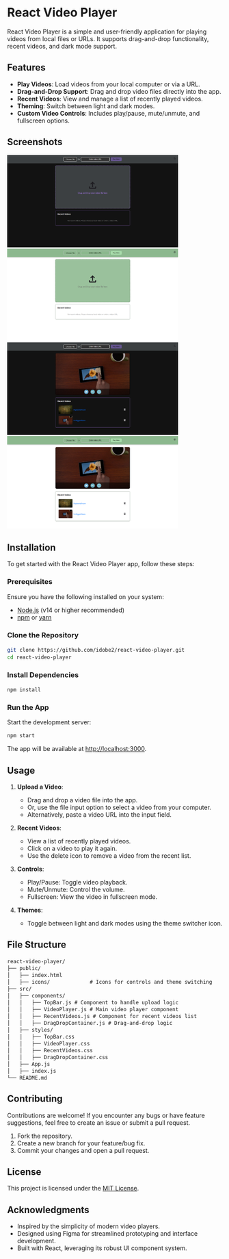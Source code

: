 
# React Video Player

React Video Player is a simple and user-friendly application for playing videos from local files or URLs. It supports drag-and-drop functionality, recent videos, and dark mode support.

## Features

- **Play Videos**: Load videos from your local computer or via a URL.
- **Drag-and-Drop Support**: Drag and drop video files directly into the app.
- **Recent Videos**: View and manage a list of recently played videos.
- **Theming**: Switch between light and dark modes.
- **Custom Video Controls**: Includes play/pause, mute/unmute, and fullscreen options.

## Screenshots

<img src="screenshots/screenshot1.png" alt="Alt text" width="400"> <img src="screenshots/screenshot2.png" alt="Alt text" width="400">
<img src="screenshots/screenshot3.png" alt="Alt text" width="400"> <img src="screenshots/screenshot4.png" alt="Alt text" width="400">

## Installation

To get started with the React Video Player app, follow these steps:

### Prerequisites

Ensure you have the following installed on your system:

- [Node.js](https://nodejs.org/) (v14 or higher recommended)
- [npm](https://www.npmjs.com/) or [yarn](https://yarnpkg.com/)

### Clone the Repository

```bash
git clone https://github.com/idobe2/react-video-player.git
cd react-video-player
```

### Install Dependencies

```bash
npm install
```

### Run the App

Start the development server:

```bash
npm start
```

The app will be available at [http://localhost:3000](http://localhost:3000).

## Usage

1. **Upload a Video**:
   - Drag and drop a video file into the app.
   - Or, use the file input option to select a video from your computer.
   - Alternatively, paste a video URL into the input field.

2. **Recent Videos**:
   - View a list of recently played videos.
   - Click on a video to play it again.
   - Use the delete icon to remove a video from the recent list.

3. **Controls**:
   - Play/Pause: Toggle video playback.
   - Mute/Unmute: Control the volume.
   - Fullscreen: View the video in fullscreen mode.

4. **Themes**:
   - Toggle between light and dark modes using the theme switcher icon.

## File Structure

```
react-video-player/
├── public/
│   ├── index.html
│   ├── icons/             # Icons for controls and theme switching
├── src/
│   ├── components/
│   │   ├── TopBar.js # Component to handle upload logic
│   │   ├── VideoPlayer.js # Main video player component
│   │   ├── RecentVideos.js # Component for recent videos list
│   │   ├── DragDropContainer.js # Drag-and-drop logic
│   ├── styles/
│   │   ├── TopBar.css
│   │   ├── VideoPlayer.css
│   │   ├── RecentVideos.css
│   │   ├── DragDropContainer.css
│   ├── App.js
│   ├── index.js
└── README.md
```

## Contributing

Contributions are welcome! If you encounter any bugs or have feature suggestions, feel free to create an issue or submit a pull request.

1. Fork the repository.
2. Create a new branch for your feature/bug fix.
3. Commit your changes and open a pull request.

## License

This project is licensed under the [MIT License](LICENSE).

## Acknowledgments

- Inspired by the simplicity of modern video players.
- Designed using Figma for streamlined prototyping and interface development.
- Built with React, leveraging its robust UI component system.
